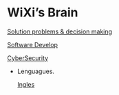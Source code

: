 # WiXi’s Brain

[Solution problems & decision making](WiXi%E2%80%99s%20Brain%20a120a02f4361467281430210fdf4ba67/Solution%20problems%20&%20decision%20making%2009af7468f5fb47e7a5a54b3fbbe1bad4.md)

[Software Develop](WiXi%E2%80%99s%20Brain%20a120a02f4361467281430210fdf4ba67/Software%20Develop%20a48999f245584d74b8c45d7dfa5fc433.md)

[CyberSecurity](WiXi%E2%80%99s%20Brain%20a120a02f4361467281430210fdf4ba67/CyberSecurity%20b3d1b98cd664480da392caff789aff68.md)

- Lenguagues.
    
    [Ingles](WiXi%E2%80%99s%20Brain%20a120a02f4361467281430210fdf4ba67/Ingles%201c1fee63cb00413e81df61ea8579f109.md)